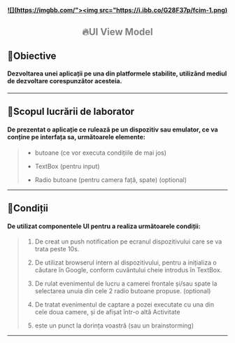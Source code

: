 **<p align="center">[![](https://imgbb.com/"><img src="https://i.ibb.co/G28F37p/fcim-1.png)](https://utm.md)<p/>** 


## <p align="center"> <span style="color:grey">**🔥UI View Model**</span> <p/>

## 📌Obiective

#### Dezvoltarea unei aplicații pe una din platformele stabilite, utilizând mediul de dezvoltare corespunzător acesteia.

_________________________________________________________________________________________________
## 📌Scopul lucrării de laborator

#### De prezentat o aplicație ce rulează pe un dispozitiv sau emulator, ce va conține pe interfața sa, următoarele elemente:
>
>    - butoane (ce vor executa condițiile de mai jos)
>
>    - TextBox (pentru input)
>
>    - Radio butoane (pentru camera față, spate) (optional)

_________________________________________________________________________________________________

## 📌Condiții

#### De utilizat componentele UI pentru a realiza următoarele condiții:
>
> 1. De creat un push notification pe ecranul dispozitivului care se va trata peste 10s.
> 
> 2. De utilizat browserul intern al dispozitivului, pentru a inițializa o căutare în Google, conform cuvântului cheie introdus în TextBox.
> 
> 3. De rulat evenimentul de lucru a camerei frontale și/sau spate la selectarea unuia din cele 2 radio butoane propuse.  (optional)
> 
> 4. De tratat evenimentul de captare a pozei executate cu una din cele doua camere, și de afișat într-o altă Activitate
> 
> 5. este un punct la dorința voastră (sau un brainstorming)
> 

_________________________________________________________________________________________________
